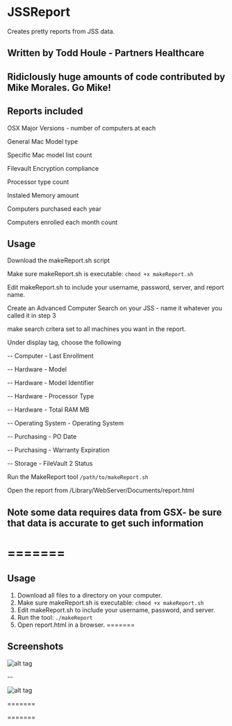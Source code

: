 # JSSReport

Creates pretty reports from JSS data.
## Written by Todd Houle - Partners Healthcare
## Ridiclously huge amounts of code contributed by Mike Morales. Go Mike!


## Reports included
OSX Major Versions - number of computers at each

General Mac Model type

Specific Mac model list count

Filevault Encryption compliance

Processor type count

Instaled Memory amount

Computers purchased each year

Computers enrolled each month count

## Usage
Download the makeReport.sh script

Make sure makeReport.sh is executable: `chmod +x makeReport.sh`

Edit makeReport.sh to include your username, password, server, and report name.

Create an Advanced Computer Search on your JSS - name it whatever you called it in step 3

make search critera set to all machines you want in the report.  

Under display tag, choose the following

  -- Computer - Last Enrollment

 --   Hardware - Model

  -- Hardware - Model Identifier

   -- Hardware - Processor Type

   -- Hardware - Total RAM MB

   -- Operating System - Operating System

   -- Purchasing - PO Date

   -- Purchasing - Warranty Expiration

   -- Storage - FileVault 2 Status

Run the MakeReport tool    `/path/to/makeReport.sh`

Open the report from /Library/WebServer/Documents/report.html

## Note some data requires data from GSX- be sure that data is accurate to get such information
=======
=======

## Usage

1. Download all files to a directory on your computer.
2. Make sure makeReport.sh is executable: `chmod +x makeReport.sh`
3. Edit makeReport.sh to include your username, password, and server.
4. Run the tool: `./makeReport`
5. Open report.html in a browser.
=======

## Screenshots

![alt tag](http://i.imgur.com/kez7gTR.png)

--

![alt tag](http://i.imgur.com/gwLyRMr.png)

=======

=======

